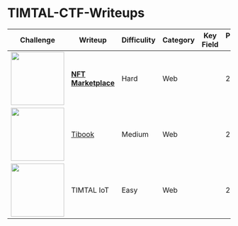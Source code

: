 # TIMTAL-CTF-Writeups

| Challenge | Writeup | Difficulity | Category | Key Field | Published At |
| --- | --- | --- | --- | --- | --- |
| <img src="https://github.com/wasny0ps/TIMTAL-CTF-Writeups/blob/main/src/nftmarketplace.png" height="120"> |[**NFT Marketplace**](https://github.com/wasny0ps/TIMTAL-CTF-Writeups/tree/main/2022/NFT%20Marketplace)|Hard|Web|| 2022 |
| <img src="https://github.com/wasny0ps/TIMTAL-CTF-Writeups/blob/main/src/tibook.png" height="120"> | [Tibook](https://github.com/wasny0ps/TIMTAL-CTF-Writeups/tree/main/2022/Tibook) |Medium|Web||2022|
| <img src="https://github.com/wasny0ps/TIMTAL-CTF-Writeups/blob/main/src/timtaliot.png" height="120"> | TIMTAL IoT | Easy |Web|| 2022 |

